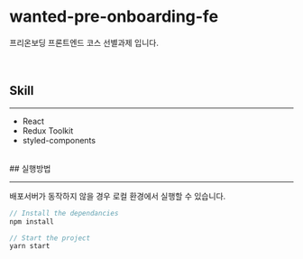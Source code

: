 # wanted-pre-onboarding-fe

프리온보딩 프론트엔드 코스 선별과제 입니다.
<br>
<br>
<br>

## Skill

---

- React
- Redux Toolkit
- styled-components

<br>
## 실행방법

---

배포서버가 동작하지 않을 경우 로컬 환경에서 실행할 수 있습니다.

```javascript
// Install the dependancies
npm install

// Start the project
yarn start
```
